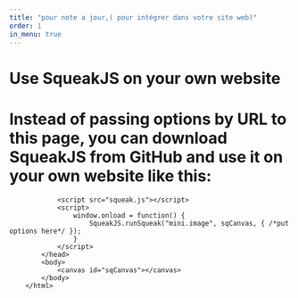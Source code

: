 ```yaml
---
title: "pour note a jour,( pour intégrer dans votre site web)"
order: 1
in_menu: true
---
```

<!DOCTYPE html PUBLIC "-//W3C//DTD HTML 4.01 Transitional//EN"> 
<html>
<head>
<link rel="SHORTCUT ICON" href="/Images/web.ico">
<meta http-equiv="Content-Type" content="text/html; charset=ISO-8859-1">
<meta name="Author" lang="fr" content="Philomaine">
<meta name="Description" content="Site dédié au retrogaming">
<meta name="Keywords" lang="fr" content="JAVASCRIPT HTML DHTML">
<meta name="Identifier-URL" content="https://verite72.github.io/let-s-retro-game/">
<meta name="Reply-to" content="xcipm6jmo@mozmail.com">
<meta name="revisit-after" content="31">
<meta name="Publisher" content="Troumad">
<meta name="Copyright" content="">
<title>AU RETROGAME</title>
<script type="text/javascript">
 drltxt="Apprendre à se passer de Microsoft"
 var nb=0;
 var longtxt=drltxt.length
 var largeur=150
 var pos=1-largeur

function deroulement()
{
 var scroller
 if(pos==longtxt)
 {
  window.status=drltxt
  nb++
  if (nb==1)
  {
   drltxt='Etre libre'
   longtxt=drltxt.length
   largeur=150
   pos=1-largeur
   setTimeout("deroulement()",3000)
  }
  else if (nb==2)
  {
   drltxt='Vivre sans MicroSoft'
   longtxt=drltxt.length
   largeur=150
   pos=1-largeur
   setTimeout("deroulement()",3000)
  }
  else
  { window.status=drltxt + ", vivre libre" }
 }
 else
 {
  pos++
  scroller=""
  if (pos<0)
  {
   for (var i=1;i<=Math.abs(pos);i++)
   { scroller=scroller+" "  }
   scroller=scroller=scroller+drltxt.substring(0,largeur-i+1)
  }
  else
  { scroller=drltxt.substring(pos,largeur+pos) }
  window.status=scroller
  setTimeout("deroulement()",50)
 }
}
</script>
# Use SqueakJS on your own website
# Instead of passing options by URL to this page, you can download SqueakJS from GitHub and use it on your own website like this:

    
                <script src="squeak.js"></script>
                <script>
                    window.onload = function() {
                        SqueakJS.runSqueak("mini.image", sqCanvas, { /*put options here*/ });
                    }
                </script>
            </head>
            <body>
                <canvas id="sqCanvas"></canvas>
            </body>
        </html> 